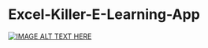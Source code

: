 # Excel-Killer-E-Learning-App

[![IMAGE ALT TEXT HERE](https://img.youtube.com/vi/t3bkxnrO_z4/0.jpg)](https://www.youtube.com/watch?v=https://www.youtube.com/watch?v=t3bkxnrO_z4) 
